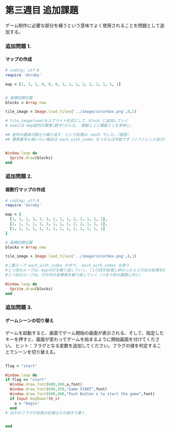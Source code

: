 第三週目  追加課題
========

ゲーム制作に必要な部分を補うという意味でよく使用されることを問題として追加する。

### 追加問題 1.

#### マップの作成

```ruby
# coding: utf-8
require 'dxruby'

map = [1, 1, 1, 0, 0, 0, 1, 1, 1, 2, 2, 2, 1, 1, 1]


# 座標初期位置
blocks = Array.new

tile_image = Image.load_tiles('../image/colorbox.png',6,1)

# tile_image[num]をスプライト形式にして、block に追加していく
# numには map配列の要素(数字)が入る。　課題１１と課題２１を参考に。

## 配列の要素の数だけ繰り返す　という処理は　each でした。（復習）
## 要素番号も使いたい場合は each_with_index をつかえば可能です（リファレンス自力理解してもらう）


Window.loop do
  Sprite.draw(blocks)
end
```

### 追加問題 2.

#### 複数行マップの作成

```ruby
# coding: utf-8
require 'dxruby'

map = [
  [1, 1, 1, 3, 3, 3, 1, 1, 1, 2, 2, 1, 1, 1],
  [1, 1, 1, 1, 1, 3, 1, 1, 1, 2, 2, 1, 1, 1],
  [1, 1, 1, 1, 1, 3, 1, 1, 1, 2, 2, 1, 1, 1]
]

# 座標初期位置
blocks = Array.new

tile_image = Image.load_tiles('../image/colorbox.png',6,1)

#二重ループ each_with_index の中で、 each_with_index を使う
#１つ目のループは、mapの行を繰り返していく。（１行目が処理し終わったら２行目の処理を開始させる）
#２つ目のループは、行の中の各要素を繰り返していく（つまり前の課題と同じ）

Window.loop do
  Sprite.draw(blocks)
end

```
### 追加問題 3.

#### ゲームシーンの切り替え

ゲームを起動すると、画面でゲーム開始の画面が表示される、そして、指定したキーを押すと、画面が変わってゲームを始まるように開始画面を付けてください。
ヒント：フラグとなる変数を追加してください。フラグの値を判定することでシーンを切り替える。

```ruby

flag = "start"

Window.loop do
if flag == "start"
  Window.draw_font(600,300,a,font)
  Window.draw_font(600,350,"Game START",font)
  Window.draw_font(600,400,"Push Button s to start the game",font)
  if Input.keyDown?(K_s)
    a = "begin"
  end
# ほかのフラグの状態の処理はその続きで書く


end


```